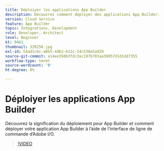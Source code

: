 ```yaml
---
title: Déploiyer les applications App Builder
description: Découvrez comment déployer des applications App Builder.
version: Cloud Service
feature: App Builder
topic: Integrations, Development
role: Developer, Architect
level: Beginner
kt: 9461
thumbnail: 339250.jpg
exl-id: 54ad1cbc-a8b5-44b2-b12c-24c530a5a929
source-git-commit: a14ee350b3fdc3ac197b703aa36957d1d1dd7355
workflow-type: tm+mt
source-wordcount: '0'
ht-degree: 0%

---
```


# Déploiyer les applications App Builder

Découvrez la signification du déploiement pour App Builder et comment déployer votre application App Builder à l’aide de l’interface de ligne de commande d’Adobe I/O.

>[!VIDEO](https://video.tv.adobe.com/v/339250/?quality=12&learn=on)
